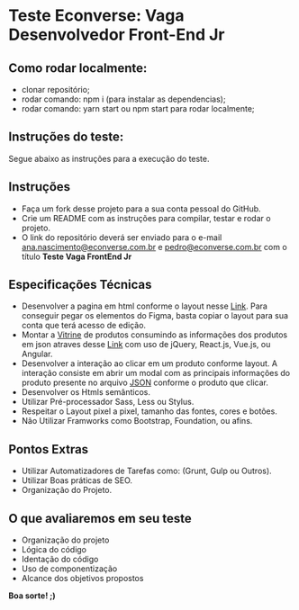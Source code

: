 # Teste Econverse: Vaga Desenvolvedor Front-End Jr

## Como rodar localmente:

- clonar repositório;
- rodar comando: npm i (para instalar as dependencias);
- rodar comando: yarn start ou npm start para rodar localmente; 

## Instruções do teste:

Segue abaixo as instruções para a execução do teste.

## Instruções
- Faça um fork desse projeto para a sua conta pessoal do GitHub.
- Crie um README com as instruções para compilar, testar e rodar o projeto.
- O link do repositório deverá ser enviado para o e-mail ana.nascimento@econverse.com.br e pedro@econverse.com.br com o título **Teste Vaga FrontEnd Jr**

## Especificações Técnicas
- Desenvolver a pagina em html conforme o layout nesse [Link](https://www.figma.com/file/nnZhHOmXmwxBGcaJhTaXdl/Teste-para-Desenvolvedores?node-id=0%3A1). Para conseguir pegar os elementos do Figma, basta copiar o layout para sua conta que terá acesso de edição.
- Montar a [Vitrine](https://app.econverse.com.br/teste-front-end/junior/caoselheiro/layout/vitrine-produtos.png) de produtos consumindo as informações dos produtos em json atraves desse [Link](https://app.econverse.com.br/teste-front-end/junior/caoselheiro/lista-produtos/produtos.json) com uso de jQuery, React.js, Vue.js, ou Angular.
- Desenvolver a interação ao clicar em um produto conforme layout. A interação consiste em abrir um modal com as principais informações do produto presente no arquivo [JSON](https://app.econverse.com.br/teste-front-end/junior/caoselheiro/lista-produtos/produtos.json) conforme o produto que clicar.
- Desenvolver os Htmls semânticos.
- Utilizar Pré-processador Sass, Less ou Stylus.
- Respeitar o Layout pixel a pixel, tamanho das fontes, cores e botões.
- Não Utilizar Framworks como Bootstrap, Foundation, ou afins.

## Pontos Extras
- Utilizar Automatizadores de Tarefas como: (Grunt, Gulp ou Outros).
- Utilizar Boas práticas de SEO.
- Organização do Projeto.

## O que avaliaremos em seu teste
- Organização do projeto
- Lógica do código
- Identação do código
- Uso de componentização
- Alcance dos objetivos propostos

**Boa sorte! ;)**
